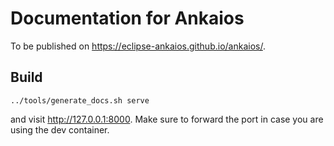 # Documentation for Ankaios

To be published on <https://eclipse-ankaios.github.io/ankaios/>.

## Build

```shell
../tools/generate_docs.sh serve
```

and visit <http://127.0.0.1:8000>. Make sure to forward the port in case you are using the dev container.
